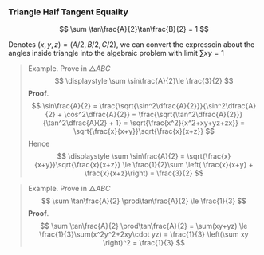 ### Triangle Half Tangent Equality

$$
\sum \tan\frac{A}{2}\tan\frac{B}{2} = 1
$$

Denotes $(x, y, z) = (A/2, B/2, C/2)$, we can convert the expressoin about the angles inside triangle into the algebraic problem with limit $\displaystyle \sum xy = 1$

> Example. Prove in $\triangle ABC$
> $$
> \displaystyle \sum \sin\frac{A}{2}\le \frac{3}{2}
> $$
> **Proof**.
> $$
> \sin\frac{A}{2}
> = \frac{\sqrt{\sin^2\dfrac{A}{2}}}{\sin^2\dfrac{A}{2} + \cos^2\dfrac{A}{2}}
> = \frac{\sqrt{\tan^2\dfrac{A}{2}}}{\tan^2\dfrac{A}{2} + 1}
> = \sqrt{\frac{x^2}{x^2+xy+yz+zx}}
> = \sqrt{\frac{x}{x+y}}\sqrt{\frac{x}{x+z}}
> $$
> Hence
> $$
> \displaystyle \sum \sin\frac{A}{2}
> = \sqrt{\frac{x}{x+y}}\sqrt{\frac{x}{x+z}}
> \le \frac{1}{2}\sum \left( \frac{x}{x+y} + \frac{x}{x+z}\right)
> = \frac{3}{2}
> $$



> Example. Prove in $\triangle ABC$
> $$
> \sum \tan\frac{A}{2} \prod\tan\frac{A}{2} \le \frac{1}{3}
> $$
> **Proof**.
> $$
> \sum \tan\frac{A}{2} \prod\tan\frac{A}{2}
> = \sum(xy+yz)
> \le \frac{1}{3}\sum(x^2y^2+2xy\cdot yz)
> = \frac{1}{3} \left(\sum xy \right)^2
> = \frac{1}{3}
> $$



